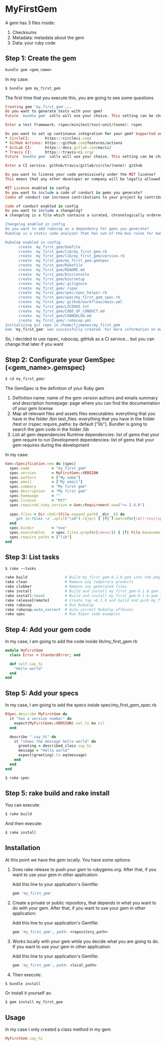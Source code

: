 # MyFirstGem

A gem has 3 files inside:
1. Checksums
2. Metadata: metadata about the gem
3. Data: your ruby code

## Step 1: Create the gem

```ruby
bundle gem <gem_name>
```

In my case: 

```ruby
$ bundle gem my_first_gem
```

The first time that you execute this, you are going to see some questions

```ruby
Creating gem 'my_first_gem'...
Do you want to generate tests with your gem?
Future `bundle gem` calls will use your choice. This setting can be changed anytime with `bundle config gem.test`.

Enter a test framework. rspec/minitest/test-unit/(none): rspec

Do you want to set up continuous integration for your gem? Supported services:
* CircleCI:       https://circleci.com/
* GitHub Actions: https://github.com/features/actions
* GitLab CI:      https://docs.gitlab.com/ee/ci/
* Travis CI:      https://travis-ci.org/
Future `bundle gem` calls will use your choice. This setting can be changed anytime with `bundle config gem.ci`.

Enter a CI service. github/travis/gitlab/circle/(none): github

Do you want to license your code permissively under the MIT license?
This means that any other developer or company will be legally allowed to use your code for free as long as they admit you created it. You can read more about the MIT license at https://choosealicense.com/licenses/mit. y/(n): y

MIT License enabled in config
Do you want to include a code of conduct in gems you generate?
Codes of conduct can increase contributions to your project by contributors who prefer collaborative, safe spaces. You can read more about the code of conduct at contributor-covenant.org. Having a code of conduct means agreeing to the responsibility of enforcing it, so be sure that you are prepared to do that. Be sure that your email address is specified as a contact in the generated code of conduct so that people know who to contact in case of a violation. For suggestions about how to enforce codes of conduct, see https://bit.ly/coc-enforcement. y/(n): y

Code of conduct enabled in config
Do you want to include a changelog?
A changelog is a file which contains a curated, chronologically ordered list of notable changes for each version of a project. To make it easier for users and contributors to see precisely what notable changes have been made between each release (or version) of the project. Whether consumers or developers, the end users of software are human beings who care about what's in the software. When the software changes, people want to know why and how. see https://keepachangelog.com y/(n): y

Changelog enabled in config
Do you want to add rubocop as a dependency for gems you generate?
RuboCop is a static code analyzer that has out-of-the-box rules for many of the guidelines in the community style guide. For more information, see the RuboCop docs (https://docs.rubocop.org/en/stable/) and the Ruby Style Guides (https://github.com/rubocop-hq/ruby-style-guide). y/(n): y

RuboCop enabled in config
      create  my_first_gem/Gemfile
      create  my_first_gem/lib/my_first_gem.rb
      create  my_first_gem/lib/my_first_gem/version.rb
      create  my_first_gem/my_first_gem.gemspec
      create  my_first_gem/Rakefile
      create  my_first_gem/README.md
      create  my_first_gem/bin/console
      create  my_first_gem/bin/setup
      create  my_first_gem/.gitignore
      create  my_first_gem/.rspec
      create  my_first_gem/spec/spec_helper.rb
      create  my_first_gem/spec/my_first_gem_spec.rb
      create  my_first_gem/.github/workflows/main.yml
      create  my_first_gem/LICENSE.txt
      create  my_first_gem/CODE_OF_CONDUCT.md
      create  my_first_gem/CHANGELOG.md
      create  my_first_gem/.rubocop.yml
Initializing git repo in /home/ljimenez/my_first_gem
Gem 'my_first_gem' was successfully created. For more information on making a RubyGem visit https://bundler.io/guides/creating_gem.html
```
So, I decided to use rspec, rubocop, gitHub as a CI service... but you can change that later if you want

## Step 2: Configurate your GemSpec (<gem_name>.gemspec)

```ruby
$ cd my_first_gem/
```

The GemSpec is the definition of your Ruby gem
1. Definition
	name: name of the gem
	version
	authors and emails
	summary and description
	homepage: page where you can find the documentation of your gem
	license
2. Map all relevant files and assets
	files
	executables: everything that you have in the folder /bin 
	test_files: everything that you have in the folder /test or /rspec 
	require_paths: by default ["lib"]. Bundler is going to search the gem code in the folder /lib
3. List all gem dependencies
	Runtime dependencies: list of gems that your gem require to run
	Development dependencies: list of gems that your gem requires during the development

In my case: 

```ruby
Gem::Specification.new do |spec|
  spec.name          = "my_first_gem"
  spec.version       = MyFirstGem::VERSION
  spec.authors       = ["My name"]
  spec.email         = ["My email"]
  spec.summary       = "My first gem"
  spec.description   = "My first gem"
  spec.homepage      = ""
  spec.license       = "MIT"
  spec.required_ruby_version = Gem::Requirement.new(">= 2.4.0")
  
  spec.files = Dir.chdir(File.expand_path(__dir__)) do
    `git ls-files -z`.split("\x0").reject { |f| f.match(%r{\A(?:test|spec|features)/}) }
  end
  spec.bindir        = "exe"
  spec.executables   = spec.files.grep(%r{\Aexe/}) { |f| File.basename(f) }
  spec.require_paths = ["lib"]
end
```

## Step 3: List tasks

```ruby
$ rake --tasks
```

```ruby
rake build                 # Build my_first_gem-0.1.0.gem into the pkg directory
rake clean                 # Remove any temporary products
rake clobber               # Remove any generated files
rake install               # Build and install my_first_gem-0.1.0.gem into system gems
rake install:local         # Build and install my_first_gem-0.1.0.gem into system gems without network access
rake release[remote]       # Create tag v0.1.0 and build and push my_first_gem-0.1.0.gem to rubygems.org
rake rubocop               # Run RuboCop
rake rubocop:auto_correct  # Auto-correct RuboCop offenses
rake spec                  # Run RSpec code examples
```

## Step 4: Add your gem code

In my case, I am going to add the code inside lib/my_first_gem.rb

```ruby
module MyFirstGem
  class Error < StandardError; end

  def self.say_hi
    "Hello world"
  end
end
```

## Step 5: Add your specs

In my case, I am going to add the specs inside spec/my_first_gem_spec.rb

```ruby
RSpec.describe MyFirstGem do
  it "has a version number" do
    expect(MyFirstGem::VERSION).not_to be nil
  end

  describe ".say_hi" do
    it "shows the message hello world" do
      greeting = described_class.say_hi
      message = "Hello world"
      expect(greeting).to eq(message)
    end
  end
end
```

```ruby
$ rake spec
```

## Step 5: rake build and rake install

You can execute:

```ruby
$ rake build
```

And then execute:

```ruby
$ rake install
```

## Installation

At this point we have the gem locally. You have some options:

1. Does rake release to push your gem to rubygems.org. After that, if you want to use your gem in other application:
    
    Add this line to your application's Gemfile:

    ```ruby
    gem 'my_first_gem'
    ```

2. Create a private or public repository, that depends in what you want to do with your gem. After that, if you want to use your gem in other application:
    
    Add this line to your application's Gemfile:

    ```ruby
    gem 'my_first_gem', path: <repository_path>
    ```

3. Works locally with your gem while you decide what you are going to do. If you want to use your gem in other application:

    Add this line to your application's Gemfile:

    ```ruby
    gem 'my_first_gem', path: <local_path>
    ```

4. Then execute:

```ruby
$ bundle install
```

Or install it yourself as:

```ruby
$ gem install my_first_gem
```

## Usage

In my case I only created a class method in my gem

```ruby
MyFirstGem.say_hi
```

